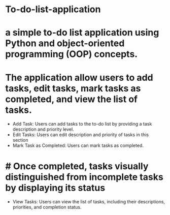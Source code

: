 # To-do-list-application
# a simple to-do list application using Python and object-oriented programming (OOP) concepts.
# The application  allow users to add tasks, edit tasks, mark tasks as completed, and view the list of tasks. 
- Add Task: Users  can add tasks to the to-do list by providing a task description and priority level.
- Edit Tasks: Users can edit description and priority of tasks in this section
 - Mark Task as Completed: Users can mark tasks as completed.
# # Once completed, tasks visually distinguished from incomplete tasks by displaying its status
 - View Tasks: Users can view the list of tasks, including their descriptions, priorities, and completion status.
